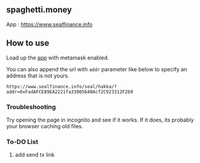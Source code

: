 ## spaghetti.money

App : https://www.sealfinance.info

## How to use

Load up the [app](https://www.sealfinance.info) with metamask enabled.

You can also append the url with `addr` parameter like below to specify an address that is not yours.

`https://www.sealfinance.info/seal/hakka/?addr=0xFadAFCE89EA2221fa33005640Acf2C923312F2b9`

### Troubleshooting

Try opening the page in incognito and see if it works. If it does, its probably your browser caching old files.

### To-DO List

1. add send tx link
